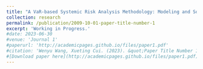 ```yaml
---
title: "A VaR-based Systemic Risk Analysis Methodology: Modeling and Solution Strategy"
collection: research
permalink: /publication/2009-10-01-paper-title-number-1
excerpt: 'Working in Progress.'
#date: 2023-06-30
#venue: 'Journal 1'
#paperurl: 'http://academicpages.github.io/files/paper1.pdf'
#citation: 'Wenyu Wang, Xueting Cui. (2023). &quot;Paper Title Number 1.&quot; <i>Journal 1</i>. 1(1).'
#[Download paper here](http://academicpages.github.io/files/paper1.pdf)
---
```



